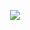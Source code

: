 <p align="center">
  <img src="https://capsule-render.vercel.app/api?type=soft&color=auto&height=160&section=header&text=Full-Stack%20Dev%20🚀&fontSize=60&fontAlignY=70&desc=Building%20cool%20stuff%20with%20code&descAlignY=90&animation=blink" />
</p>
